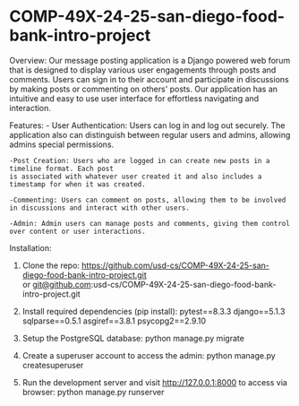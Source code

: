 # COMP-49X-24-25-san-diego-food-bank-intro-project

Overview:
    Our message posting application is a Django powered web forum that is designed 
    to display various user engagements through posts and comments. Users can sign in to their 
    account and participate in discussions by making posts or commenting on others' posts.
    Our application has an intuitive and easy to use user interface for effortless navigating 
    and interaction.

Features:
    - User Authentication: Users can log in and log out securely. The application also can 
    distinguish between regular users and admins, allowing admins special permissions. 

    -Post Creation: Users who are logged in can create new posts in a timeline format. Each post 
    is associated with whatever user created it and also includes a timestamp for when it was created. 

    -Commenting: Users can comment on posts, allowing them to be involved in discussions and interact with other users. 

    -Admin: Admin users can manage posts and comments, giving them control over content or user interactions. 

Installation:

1. Clone the repo: 
    https://github.com/usd-cs/COMP-49X-24-25-san-diego-food-bank-intro-project.git  
    or 
    git@github.com:usd-cs/COMP-49X-24-25-san-diego-food-bank-intro-project.git 

2. Install required dependencies (pip install):
    pytest==8.3.3
    django==5.1.3
    sqlparse==0.5.1
    asgiref==3.8.1
    psycopg2==2.9.10 

3. Setup the PostgreSQL database:
    python manage.py migrate 

4. Create a superuser account to access the admin:
    python manage.py createsuperuser 

5. Run the development server and visit http://127.0.0.1:8000 to access via browser:
    python manage.py runserver 